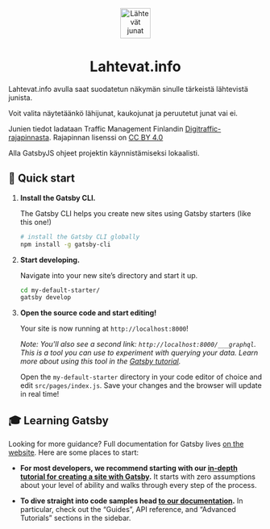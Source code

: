 <p align="center">
  <a href="https://www.lahtevat.info/?utm_source=GitHub">
    <img alt="Lähtevät junat" src="https://lahtevat.info/icons/icon-192x192.png" width="60" />
  </a>
</p>
<h1 align="center">
  Lahtevat.info
</h1>

Lahtevat.info avulla saat suodatetun näkymän sinulle tärkeistä lähtevistä junista.

Voit valita näytetäänkö lähijunat, kaukojunat ja peruutetut junat vai ei.

Junien tiedot ladataan Traffic Management Finlandin <a
          aria-label="Linkki Traffic Management Finland rajapintaan"
          target="_blank"
          rel="noopener noreferrer"
          href="https://rata.digitraffic.fi/"
        >Digitraffic-rajapinnasta</a>. Rajapinnan lisenssi on <a
          aria-label="Linkki rajapinnan lisenssitietoihin"
          target="_blank"
          rel="noopener noreferrer"
          href="https://creativecommons.org/licenses/by/4.0/"
        >CC BY 4.0</a>


Alla GatsbyJS ohjeet projektin käynnistämiseksi lokaalisti.


## 🚀 Quick start

1.  **Install the Gatsby CLI.**

    The Gatsby CLI helps you create new sites using Gatsby starters (like this one!)

    ```sh
    # install the Gatsby CLI globally
    npm install -g gatsby-cli
    ```

2.  **Start developing.**

    Navigate into your new site’s directory and start it up.

    ```sh
    cd my-default-starter/
    gatsby develop
    ```

3.  **Open the source code and start editing!**

    Your site is now running at `http://localhost:8000`!

    _Note: You'll also see a second link: `http://localhost:8000/___graphql`. This is a tool you can use to experiment with querying your data. Learn more about using this tool in the [Gatsby tutorial](https://www.gatsbyjs.org/tutorial/part-five/#introducing-graphiql)._

    Open the `my-default-starter` directory in your code editor of choice and edit `src/pages/index.js`. Save your changes and the browser will update in real time!

## 🎓 Learning Gatsby

Looking for more guidance? Full documentation for Gatsby lives [on the website](https://www.gatsbyjs.org/). Here are some places to start:

- **For most developers, we recommend starting with our [in-depth tutorial for creating a site with Gatsby](https://www.gatsbyjs.org/tutorial/).** It starts with zero assumptions about your level of ability and walks through every step of the process.

- **To dive straight into code samples head [to our documentation](https://www.gatsbyjs.org/docs/).** In particular, check out the “Guides”, API reference, and “Advanced Tutorials” sections in the sidebar.

